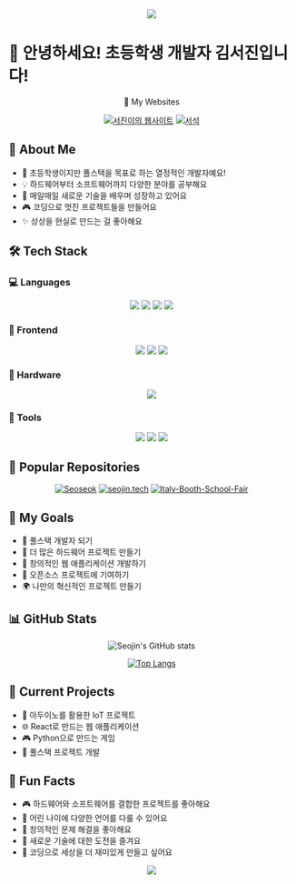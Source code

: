 <div align="center">
  <img src="https://capsule-render.vercel.app/api?type=waving&color=gradient&height=200&section=header&text=Hello!%20I'm%20Seojin!&fontSize=50&animation=fadeIn" />
</div>

# 🌟 안녕하세요! 초등학생 개발자 김서진입니다! 

<div align="center">
  📄 My Websites
  <p></p>
  
  [![서진이의 웹사이트](https://img.shields.io/badge/Website-seojin.tech-blue?style=for-the-badge)](https://www.seojin.tech)
  [![서석](https://img.shields.io/badge/Website-seoseok.live-blue?style=for-the-badge)](https://seoseok.live)
  
</div>

## 🎨 About Me 
- 🌱 초등학생이지만 풀스택을 목표로 하는 열정적인 개발자예요!
- 💡 하드웨어부터 소프트웨어까지 다양한 분야를 공부해요
- 🚀 매일매일 새로운 기술을 배우며 성장하고 있어요
- 🎮 코딩으로 멋진 프로젝트들을 만들어요
- ✨ 상상을 현실로 만드는 걸 좋아해요

## 🛠 Tech Stack 

### 💻 Languages
<div align="center">
  <img src="https://img.shields.io/badge/Python-3776AB?style=for-the-badge&logo=Python&logoColor=white"/>
  <img src="https://img.shields.io/badge/Java-007396?style=for-the-badge&logo=Java&logoColor=white"/>
  <img src="https://img.shields.io/badge/C-A8B9CC?style=for-the-badge&logo=C&logoColor=white"/>
  <img src="https://img.shields.io/badge/JavaScript-F7DF1E?style=for-the-badge&logo=JavaScript&logoColor=black"/>
</div>

### 🎨 Frontend
<div align="center">
  <img src="https://img.shields.io/badge/HTML5-E34F26?style=for-the-badge&logo=HTML5&logoColor=white"/>
  <img src="https://img.shields.io/badge/CSS3-1572B6?style=for-the-badge&logo=CSS3&logoColor=white"/>
  <img src="https://img.shields.io/badge/React-61DAFB?style=for-the-badge&logo=React&logoColor=black"/>
</div>

### 🔧 Hardware
<div align="center">
  <img src="https://img.shields.io/badge/Arduino-00979D?style=for-the-badge&logo=Arduino&logoColor=white"/>
</div>

### 🔨 Tools
<div align="center">
  <img src="https://img.shields.io/badge/Git-F05032?style=for-the-badge&logo=Git&logoColor=white"/>
  <img src="https://img.shields.io/badge/GitHub-181717?style=for-the-badge&logo=GitHub&logoColor=white"/>
  <img src="https://img.shields.io/badge/VSCode-007ACC?style=for-the-badge&logo=Visual%20Studio%20Code&logoColor=white"/>
</div>

## 📌 Popular Repositories
<div align="center">
  
  [![Seoseok](https://github-readme-stats.vercel.app/api/pin/?username=seojin-dev&repo=Seoseok&theme=tokyonight)](https://github.com/seojin-dev/Seoseok)
  [![seojin.tech](https://github-readme-stats.vercel.app/api/pin/?username=seojin-dev&repo=seojin.tech&theme=tokyonight)](https://github.com/seojin-dev/seojin.tech)
  [![Italy-Booth-School-Fair](https://github-readme-stats.vercel.app/api/pin/?username=seojin-dev&repo=Italy-Booth-School-Fair&theme=tokyonight)](https://github.com/seojin-dev/Italy-Booth-School-Fair)
  
</div>

## 🌈 My Goals 
- 🎯 풀스택 개발자 되기
- 🤖 더 많은 하드웨어 프로젝트 만들기
- 🎨 창의적인 웹 애플리케이션 개발하기
- 👥 오픈소스 프로젝트에 기여하기
- 🌍 나만의 혁신적인 프로젝트 만들기

## 📊 GitHub Stats
<div align="center">
  
  ![Seojin's GitHub stats](https://github-readme-stats.vercel.app/api?username=seojin-dev&show_icons=true&theme=tokyonight)
  
  [![Top Langs](https://github-readme-stats.vercel.app/api/top-langs/?username=seojin-dev&layout=compact&theme=tokyonight)](https://github.com/seojin-dev)
  
</div>

## 🎵 Current Projects
- 🤖 아두이노를 활용한 IoT 프로젝트
- 🌐 React로 만드는 웹 애플리케이션
- 🎮 Python으로 만드는 게임
- 📱 풀스택 프로젝트 개발

## 💝 Fun Facts
- 🎮 하드웨어와 소프트웨어를 결합한 프로젝트를 좋아해요
- 🌟 어린 나이에 다양한 언어를 다룰 수 있어요
- 🎨 창의적인 문제 해결을 좋아해요
- 🚀 새로운 기술에 대한 도전을 즐겨요
- 🌈 코딩으로 세상을 더 재미있게 만들고 싶어요

<div align="center">
  <img src="https://capsule-render.vercel.app/api?type=waving&color=gradient&height=200&section=footer" />
</div>

